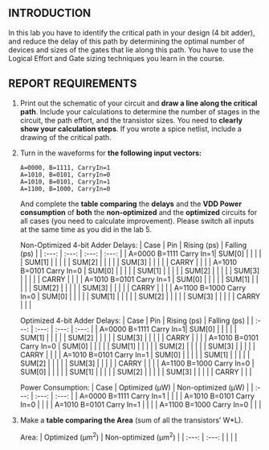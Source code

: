 ## INTRODUCTION
In this lab you have to identify the critical path in your design (4 bit adder), and reduce the
delay of this path by determining the optimal number of devices and sizes of the gates that lie
along this path. You have to use the Logical Effort and Gate sizing techniques you learn in the
course.

## REPORT REQUIREMENTS
1) Print out the schematic of your circuit and __draw a line along the critical path__. Include your
calculations to determine the number of stages in the circuit, the path effort, and the transistor
sizes. You need to __clearly show your calculation steps__. If you wrote a spice netlist, include a
drawing of the critical path.

2) Turn in the waveforms for __the following input vectors:__
    ```
    A=0000, B=1111, CarryIn=1
    A=1010, B=0101, CarryIn=0
    A=1010, B=0101, CarryIn=1
    A=1100, B=1000, CarryIn=0
    ```
    And complete the __table comparing__ the __delays__ and the __VDD Power consumption__ of __both__ the __non-optimized__ and the
__optimized__ circuits for all cases (you need to calculate improvement). Please switch all inputs at the same time as you did in the lab 5.

    Non-Optimized 4-bit Adder Delays:
    | Case | Pin | Rising (ps) | Falling (ps) |
    | :---: | :---: | :---: | :---: |
    | A=0000 B=1111 Carry In=1| SUM[0] |  |  |
    |  | SUM[1] |  |  |
    |  | SUM[2] |  |  |
    |  | SUM[3] |  |  |
    |  | CARRY |  |  |
    | A=1010 B=0101 Carry In=0 | SUM[0] |  |  |
    |  | SUM[1] |  |  |
    |  | SUM[2] |  |  |
    |  | SUM[3] |  |  |
    |  | CARRY |  |  |
    | A=1010 B=0101 Carry In=1 | SUM[0] |  |  |
    |  | SUM[1] |  |  |
    |  | SUM[2] |  |  |
    |  | SUM[3] |  |  |
    |  | CARRY |  |  |
    | A=1100 B=1000 Carry In=0 | SUM[0] |  |  |
    |  | SUM[1] |  |  |
    |  | SUM[2] |  |  |
    |  | SUM[3] |  |  |
    |  | CARRY |  |  |

    Optimized 4-bit Adder Delays:
    | Case | Pin | Rising (ps) | Falling (ps) |
    | :---: | :---: | :---: | :---: |
    | A=0000 B=1111 Carry In=1| SUM[0] |  |  |
    |  | SUM[1] |  |  |
    |  | SUM[2] |  |  |
    |  | SUM[3] |  |  |
    |  | CARRY |  |  |
    | A=1010 B=0101 Carry In=0 | SUM[0] |  |  |
    |  | SUM[1] |  |  |
    |  | SUM[2] |  |  |
    |  | SUM[3] |  |  |
    |  | CARRY |  |  |
    | A=1010 B=0101 Carry In=1 | SUM[0] |  |  |
    |  | SUM[1] |  |  |
    |  | SUM[2] |  |  |
    |  | SUM[3] |  |  |
    |  | CARRY |  |  |
    | A=1100 B=1000 Carry In=0 | SUM[0] |  |  |
    |  | SUM[1] |  |  |
    |  | SUM[2] |  |  |
    |  | SUM[3] |  |  |
    |  | CARRY |  |  |

    Power Consumption:
    | Case | Optimized (μW) | Non-optimized (μW) |
    | :---: | :---: | :---: |
    | A=0000 B=1111 Carry In=1 |  |  |
    | A=1010 B=0101 Carry In=0 |  |  |
    | A=1010 B=0101 Carry In=1 |  |  |
    | A=1100 B=1000 Carry In=0 |  |  |

3) Make a __table comparing the Area__ (sum of all the transistors’ W*L).
   
   Area:
   | Optimized (μm<sup>2</sup>) | Non-optimized (μm<sup>2</sup>) |
   | :---: | :---: |
   |  |  |
   
